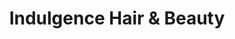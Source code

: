 ---
title: "Indulgence Hair & Beauty"
url: /aldershot/indulgence-hair-and-beauty/
shop: hairdresser
---